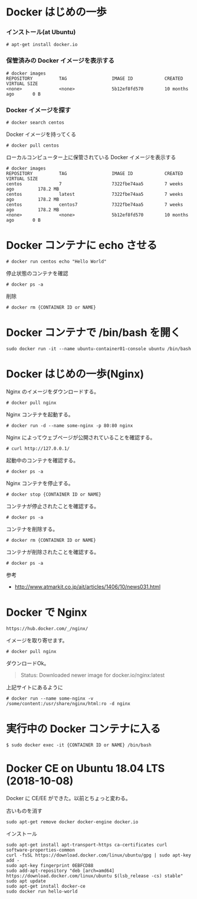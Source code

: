 # Docker はじめの一歩

### インストール(at Ubuntu)

```
# apt-get install docker.io
```

### 保管済みの Docker イメージを表示する

```
# docker images
REPOSITORY          TAG                 IMAGE ID            CREATED             VIRTUAL SIZE
<none>              <none>              5b12ef8fd570        10 months ago       0 B
```

### Docker イメージを探す

```
# docker search centos
```

Docker イメージを持ってくる

```
# docker pull centos
```

ローカルコンピューター上に保管されている Docker イメージを表示する

```
# docker images
REPOSITORY          TAG                 IMAGE ID            CREATED             VIRTUAL SIZE
centos              7                   7322fbe74aa5        7 weeks ago         178.2 MB
centos              latest              7322fbe74aa5        7 weeks ago         178.2 MB
centos              centos7             7322fbe74aa5        7 weeks ago         178.2 MB
<none>              <none>              5b12ef8fd570        10 months ago       0 B
```














# Docker コンテナに echo させる

```
# docker run centos echo "Hello World"
```

停止状態のコンテナを確認

```
# docker ps -a
```

削除

```
# docker rm {CONTAINER ID or NAME}
```

















# Docker コンテナで /bin/bash を開く

```
sudo docker run -it --name ubuntu-container01-console ubuntu /bin/bash
```









# Docker はじめの一歩(Nginx)

Nginx のイメージをダウンロードする。

```
# docker pull nginx
```

Nginx コンテナを起動する。

```
# docker run -d --name some-nginx -p 80:80 nginx
```

Nginx によってウェブページが公開されていることを確認する。

```
# curl http://127.0.0.1/
```

起動中のコンテナを確認する。

```
# docker ps -a
```

Nginx コンテナを停止する。

```
# docker stop {CONTAINER ID or NAME}
```

コンテナが停止されたことを確認する。

```
# docker ps -a
```

コンテナを削除する。

```
# docker rm {CONTAINER ID or NAME}
```

コンテナが削除されたことを確認する。

```
# docker ps -a
```

参考

- http://www.atmarkit.co.jp/ait/articles/1406/10/news031.html
















# Docker で Nginx #####################################

```
https://hub.docker.com/_/nginx/
```

イメージを取り寄せます。

```
# docker pull nginx
```

ダウンロードOk。

> Status: Downloaded newer image for docker.io/nginx:latest

上記サイトにあるように

```
# docker run --name some-nginx -v /some/content:/usr/share/nginx/html:ro -d nginx
```




# 実行中の Docker コンテナに入る

```
$ sudo docker exec -it {CONTAINER ID or NAME} /bin/bash
```


# Docker CE on Ubuntu 18.04 LTS (2018-10-08)

Docker に CE/EE ができた。以前とちょっと変わる。

古いものを消す

```
sudo apt-get remove docker docker-engine docker.io
```

インストール

```
sudo apt-get install apt-transport-https ca-certificates curl software-properties-common
curl -fsSL https://download.docker.com/linux/ubuntu/gpg | sudo apt-key add -
sudo apt-key fingerprint 0EBFCD88
sudo add-apt-repository "deb [arch=amd64] https://download.docker.com/linux/ubuntu $(lsb_release -cs) stable"
sudo apt update
sudo apt-get install docker-ce
sudo docker run hello-world
```
